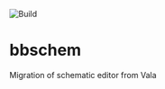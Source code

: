 ![Build](https://github.com/ehennes775/bbsch/workflows/Build/badge.svg)

# bbschem
Migration of schematic editor from Vala
